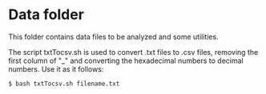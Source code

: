 # Data folder
This folder contains data files to be analyzed and some utilities.

The script txtTocsv.sh is used to convert .txt files to .csv files, removing the first column of "\_" and converting the hexadecimal numbers to decimal numbers. Use it as it follows:
```console
$ bash txtTocsv.sh filename.txt
```
